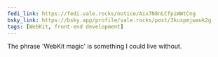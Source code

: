 ```yaml
---
fedi_link: https://fedi.vale.rocks/notice/Aix7N8nLCfpiWWtCng
bsky_link: https://bsky.app/profile/vale.rocks/post/3kuxpmjwauk2g
tags: [WebKit, front-end development]
---
```


The phrase 'WebKit magic' is something I could live without.
